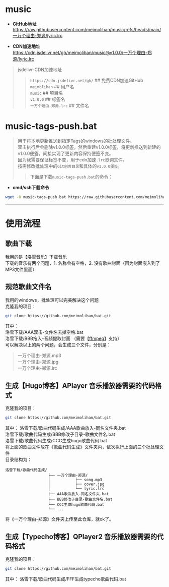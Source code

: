 # music

* **GitHub地址**  
<https://raw.githubusercontent.com/meimolihan/music/refs/heads/main/一万个理由-郑源/lyric.lrc>

* **CDN加速地址**  
<https://cdn.jsdelivr.net/gh/meimolihan/music@v1.0.0/一万个理由-郑源/lyric.lrc>

> jsdelivr-CDN加速地址
>> `https://cdn.jsdelivr.net/gh/`  ## 免费CDN加速GitHub  
>> `meimolihan`  ## 用户名  
>> `music`  ## 项目名  
>> `v1.0.0`   ## 标签名  
>> `一万个理由-郑源.lrc`  ## 文件名

# music-tags-push.bat
> 用于将本地更新推送到指定Tags的windows的批处理文件。  
> 双击执行后会删除v1.0.0标签，然后重建v1.0.0标签，将更新推送到新建的v1.0.0便签，间接实现了更新内容保持便签不变。  
> 因为我需要保证标签不变，用于cdn加速`.lrc`歌词文件。  
> 按需修改批处理中的`Git创库目录`和具体的`v1.0.0便签`。  
>> 下面是下载`music-tags-push.bat`的命令：

* **cmd/ssh下载命令**
```bash
wget -O music-tags-push.bat https://raw.githubusercontent.com/meimolihan/music/refs/heads/main/tags-push/music-tags-push.bat
```
---

# 使用流程

## 歌曲下载

我用的是【[洛雪音乐](https://github.com/lyswhut/lx-music-desktop#readme)】下载音乐  
下载的音乐有两个问题，1. 名称会有空格，2. 没有歌曲封面（因为封面嵌入到了MP3文件里面）  

## 规范歌曲文件名
我用的windows，批处理可以完美解决这个问题  
克隆我的项目：
```bash
git clone https://github.com/meimolihan/bat.git
```
其中：  
洛雪下载/AAA双击-文件名去掉空格.bat  
洛雪下载/BBB拖入-音频提取封面  （需要【[ffmpeg](https://www.ffmpeg.org/download.html)】支持）  
可以解决以上的两个问题，会生成三个文件，分别是：  
> 一万个理由-郑源.mp3  
> 一万个理由-郑源.jpg  
> 一万个理由-郑源.lrc

## 生成【Hugo博客】APlayer 音乐播放器需要的代码格式
克隆我的项目：
```bash
git clone https://github.com/meimolihan/bat.git
```
其中：
洛雪下载/歌曲代码生成/AAA歌曲放入-同名文件夹.bat  
洛雪下载/歌曲代码生成/BBB修改子目录-歌曲文件名.bat  
洛雪下载/歌曲代码生成/CCC生成hugo歌曲代码.bat  
将上面的歌曲文件放在《歌曲代码生成》文件夹内，依次执行上面的三个批处理文件  
目录结构为：
```
洛雪下载/歌曲代码生成/
                   ├── 一万个理由-郑源/
                   │           ├── song.mp3
                   │           ├── cover.jpg
                   │           └── lyric.lrc
                   ├── AAA歌曲放入-同名文件夹.bat  
                   ├── BBB修改子目录-歌曲文件名.bat  
                   └── CCC生成hugo歌曲代码.bat  
                   └── ...

```
将《一万个理由-郑源》文件夹上传至此仓库，就ok了。

## 生成【Typecho博客】QPlayer2 音乐播放器需要的代码格式

克隆我的项目：
```bash
git clone https://github.com/meimolihan/bat.git
```
其中：
洛雪下载/歌曲代码生成/FFF生成typecho歌曲代码.bat




